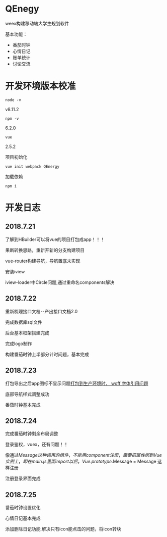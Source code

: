 # QEnegy
weex构建移动端大学生规划软件

基本功能：
- 番茄时钟
- 心情日记
- 账单统计
- 讨论交流

# 开发环境版本校准

```node -v```

v8.11.2

```npm -v```

6.2.0

```vue```

2.5.2

项目初始化

```vue init webpack QEnergy```

加载依赖

```npm i```


# 开发日志

## 2018.7.21

了解到HBuilder可以将vue的项目打包成app！！！

果断转换思路，重新开新的分支构建项目

vue-router构建导航，导航置底未实现

安装iview

iview-loader中Circle问题,通过重命名components解决

## 2018.7.22

重新梳理接口文档--产出接口文档2.0

完成数据库sql文件

后台基本框架搭建完成

完成logo制作

构建番茄时钟上半部分计时问题，基本完成

## 2018.7.23

打包导出之后app图标不显示问题[打包到生产环境时， woff 字体引用问题 ](https://github.com/iview/iview/issues/515)

底部导航样式调整成功

番茄时钟基本完成

## 2018.7.24 

完成番茄时钟剩余布局调整

登录鉴权，vuex，还有问题！！

像通过$Message这种调用的组件，不能用component注册，需要把属性绑到Vue实例上，即在main.js里面import以后，Vue.prototype.$Message = Message 这样注册

注册登录界面完成

## 2018.7.25

番茄时钟设置优化

心情日记基本完成

添加删除日记功能,解决只有icon能点击的问题，将icon转块